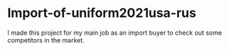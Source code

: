 # Import-of-uniform2021usa-rus
I made this project for my main job as an import buyer to check out some competitors in the market.

